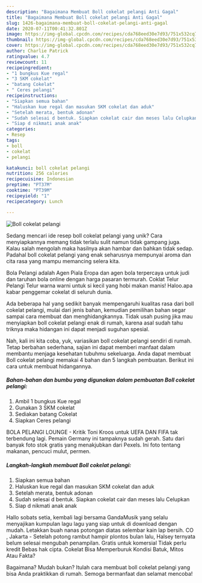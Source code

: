 ```yaml
---
description: "Bagaimana Membuat Boll cokelat pelangi Anti Gagal"
title: "Bagaimana Membuat Boll cokelat pelangi Anti Gagal"
slug: 1426-bagaimana-membuat-boll-cokelat-pelangi-anti-gagal
date: 2020-07-11T00:41:32.801Z
image: https://img-global.cpcdn.com/recipes/cda768eed30e7d93/751x532cq70/boll-cokelat-pelangi-foto-resep-utama.jpg
thumbnail: https://img-global.cpcdn.com/recipes/cda768eed30e7d93/751x532cq70/boll-cokelat-pelangi-foto-resep-utama.jpg
cover: https://img-global.cpcdn.com/recipes/cda768eed30e7d93/751x532cq70/boll-cokelat-pelangi-foto-resep-utama.jpg
author: Charlie Patrick
ratingvalue: 4.7
reviewcount: 11
recipeingredient:
- "1 bungkus Kue regal"
- "3 SKM cokelat"
- "batang Cokelat"
- " Ceres pelangi"
recipeinstructions:
- "Siapkan semua bahan"
- "Haluskan kue regal dan masukan SKM cokelat dan aduk"
- "Setelah merata, bentuk adonan"
- "Sudah selesai d bentuk. Siapkan cokelat cair dan meses lalu Celupkan"
- "Siap d nikmati anak anak"
categories:
- Resep
tags:
- boll
- cokelat
- pelangi

katakunci: boll cokelat pelangi 
nutrition: 256 calories
recipecuisine: Indonesian
preptime: "PT37M"
cooktime: "PT39M"
recipeyield: "1"
recipecategory: Lunch

---
```



![Boll cokelat pelangi](https://img-global.cpcdn.com/recipes/cda768eed30e7d93/751x532cq70/boll-cokelat-pelangi-foto-resep-utama.jpg)

Sedang mencari ide resep boll cokelat pelangi yang unik? Cara menyiapkannya memang tidak terlalu sulit namun tidak gampang juga. Kalau salah mengolah maka hasilnya akan hambar dan bahkan tidak sedap. Padahal boll cokelat pelangi yang enak seharusnya mempunyai aroma dan cita rasa yang mampu memancing selera kita.

Bola Pelangi adalah Agen Piala Eropa dan agen bola terpercaya untuk judi dan taruhan bola online dengan harga pasaran termurah. Coklat Telur Pelangi Telur warna warni untuk si kecil yang hobi makan manis! Haloo.apa kabar penggemar cokelat di seluruh dunia.

Ada beberapa hal yang sedikit banyak mempengaruhi kualitas rasa dari boll cokelat pelangi, mulai dari jenis bahan, kemudian pemilihan bahan segar sampai cara membuat dan menghidangkannya. Tidak usah pusing jika mau menyiapkan boll cokelat pelangi enak di rumah, karena asal sudah tahu triknya maka hidangan ini dapat menjadi suguhan spesial.


Nah, kali ini kita coba, yuk, variasikan boll cokelat pelangi sendiri di rumah. Tetap berbahan sederhana, sajian ini dapat memberi manfaat dalam membantu menjaga kesehatan tubuhmu sekeluarga. Anda dapat membuat Boll cokelat pelangi memakai 4 bahan dan 5 langkah pembuatan. Berikut ini cara untuk membuat hidangannya.

<!--inarticleads1-->

##### Bahan-bahan dan bumbu yang digunakan dalam pembuatan Boll cokelat pelangi:

1. Ambil 1 bungkus Kue regal
1. Gunakan 3 SKM cokelat
1. Sediakan batang Cokelat
1. Siapkan  Ceres pelangi


BOLA PELANGI LOUNGE - Kritik Toni Kroos untuk UEFA DAN FIFA tak terbendung lagi. Pemain Germany ini tampaknya sudah gerah. Satu dari banyak foto stok gratis yang menakjubkan dari Pexels. Ini foto tentang makanan, pencuci mulut, permen. 

<!--inarticleads2-->

##### Langkah-langkah membuat Boll cokelat pelangi:

1. Siapkan semua bahan
1. Haluskan kue regal dan masukan SKM cokelat dan aduk
1. Setelah merata, bentuk adonan
1. Sudah selesai d bentuk. Siapkan cokelat cair dan meses lalu Celupkan
1. Siap d nikmati anak anak


Hallo sobats setia, kembali lagi bersama GandaMusik yang selalu menyajikan kumpulan lagu lagu yang siap untuk di download dengan mudah. Letakkan buah nanas potongan diatas selembar kain lap bersih. CO , Jakarta - Setelah potong rambut hampir plontos bulan lalu, Halsey ternyata belum selesai mengubah penampilan. Gratis untuk komersial Tidak perlu kredit Bebas hak cipta. Cokelat Bisa Memperburuk Kondisi Batuk, Mitos Atau Fakta? 

Bagaimana? Mudah bukan? Itulah cara membuat boll cokelat pelangi yang bisa Anda praktikkan di rumah. Semoga bermanfaat dan selamat mencoba!
